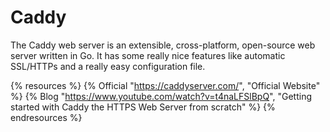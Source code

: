 # Caddy

The Caddy web server is an extensible, cross-platform, open-source web server written in Go. It has some really nice features like automatic SSL/HTTPs and a really easy configuration file.

{% resources %}
  {% Official "https://caddyserver.com/", "Official Website" %}
  {% Blog "https://www.youtube.com/watch?v=t4naLFSlBpQ", "Getting started with Caddy the HTTPS Web Server from scratch" %}
{% endresources %}

